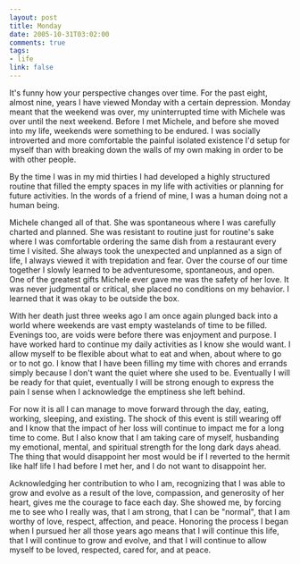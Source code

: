 ```yaml
--- 
layout: post
title: Monday
date: 2005-10-31T03:02:00
comments: true
tags:
- life
link: false
---
```

It's funny how your perspective changes over time. For the past eight, almost nine, years I have viewed Monday with a certain depression. Monday meant that the weekend was over, my uninterrupted time with Michele was over until the next weekend. Before I met Michele, and before she moved into my life, weekends were something to be endured. I was socially introverted and more comfortable the painful isolated existence I'd setup for myself than with breaking down the walls of my own making in order to be with other people.

By the time I was in my mid thirties I had developed a highly structured routine that filled the empty spaces in my life with activities or planning for future activities. In the words of a friend of mine, I was a human doing not a human being.

Michele changed all of that. She was spontaneous where I was carefully charted and planned. She was resistant to routine just for routine's sake where I was comfortable ordering the same dish from a restaurant every time I visited. She always took the unexpected and unplanned as a sign of life, I always viewed it with trepidation and fear. Over the course of our time together I slowly learned to be adventuresome, spontaneous, and open. One of the greatest gifts Michele ever gave me was the safety of her love. It was never judgmental or critical, she placed no conditions on my behavior. I learned that it was okay to be outside the box.

With her death just three weeks ago I am once again plunged back into a world where weekends are vast empty wastelands of time to be filled. Evenings too, are voids were before there was enjoyment and purpose. I have worked hard to continue my daily activities as I know she would want. I allow myself to be flexible about what to eat and when, about where to go or to not go. I know that I have been filling my time with chores and errands simply because I don't want the quiet where she used to be. Eventually I will be ready for that quiet, eventually I will be strong enough to express the pain I sense when I acknowledge the emptiness she left behind.

For now it is all I can manage to move forward through the day, eating, working, sleeping, and existing. The shock of this event is still wearing off and I know that the impact of her loss will continue to impact me for a long time to come. But I also know that I am taking care of myself, husbanding my emotional, mental, and spiritual strength for the long dark days ahead. The thing that would disappoint her most would be if I reverted to the hermit like half life I had before I met her, and I do not want to disappoint her.

Acknowledging her contribution to who I am, recognizing that I was able to grow and evolve as a result of the love, compassion, and generosity of her heart, gives me the courage to face each day. She showed me, by forcing me to see who I really was, that I am strong, that I can be "normal", that I am worthy of love, respect, affection, and peace. Honoring the process I began when I pursued her all those years ago means that I will continue this life, that I will continue to grow and evolve, and that I will continue to allow myself to be loved, respected, cared for, and at peace.
